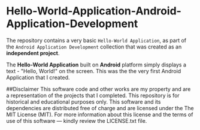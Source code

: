 # Hello-World-Application-Android-Application-Development
The repository contains a very basic `Hello-World Application`, as part of the `Android Application Development` collection that was created as an **independent project**. 

The **Hello-World Application** built on **Android** platform simply displays a text - "Hello, World!" on the screen. This was the the very first Android Application that I created.

##Disclaimer
This software code and other works are my property and are a representation of the projects that I completed. This repository is for historical and educational purposes only. This software and its dependencies are distributed free of charge and are licensed under the The MIT License (MIT). For more information about this license and the terms of use of this software &mdash; kindly review the LICENSE.txt file.
